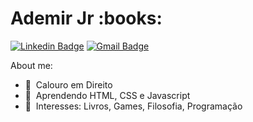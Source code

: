 <h1> Ademir Jr :books:</h1> 

[![Linkedin Badge](https://img.shields.io/badge/-Linkedin-blue?style=flat-square&logo=Linkedin&logoColor=white&link=https://www.linkedin.com/in/ademirjrsantana/)](https://www.linkedin.com/in/ademijrsantana/) 
[![Gmail Badge](https://img.shields.io/badge/-Gmail-c14438?style=flat-square&logo=Gmail&logoColor=white&link=mailto:ademirjrsantana@gmail.com)](ademirjrsantana@gmail.com)



<p>About me:</p>
<ul>
  <li>📓 &nbsp;Calouro em Direito</li>
  <li>🚀 &nbsp;Aprendendo HTML, CSS e Javascript</li>
  <li>💬 &nbsp;Interesses: Livros, Games, Filosofia, Programação</li>
</ul>
